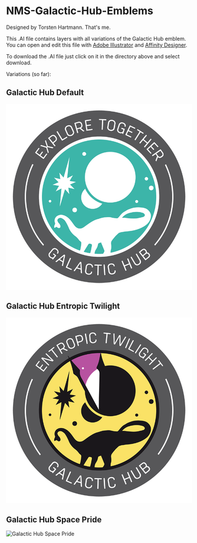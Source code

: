 # NMS-Galactic-Hub-Emblems

Designed by Torsten Hartmann. That's me.

This .AI file contains layers with all variations of the Galactic Hub emblem. You can open and edit this file with [Adobe Illustrator](https://www.adobe.com/products/illustrator.html) and [Affinity Designer](https://affinity.serif.com/).

To download the .AI file just click on it in the directory above and select download.

Variations (so far):

## Galactic Hub Default

![Galactic Hub Default](https://github.com/donswelt/NMS-Galactic-Hub-Emblems/blob/master/images/ghd.png)

## Galactic Hub Entropic Twilight

![Galactic Hub Entropic Twilight](https://github.com/donswelt/NMS-Galactic-Hub-Emblems/blob/master/images/ghet.png)

## Galactic Hub Space Pride

![Galactic Hub Space Pride](https://github.com/donswelt/NMS-Galactic-Hub-Emblems/images/blob/master/ghsp.png)
